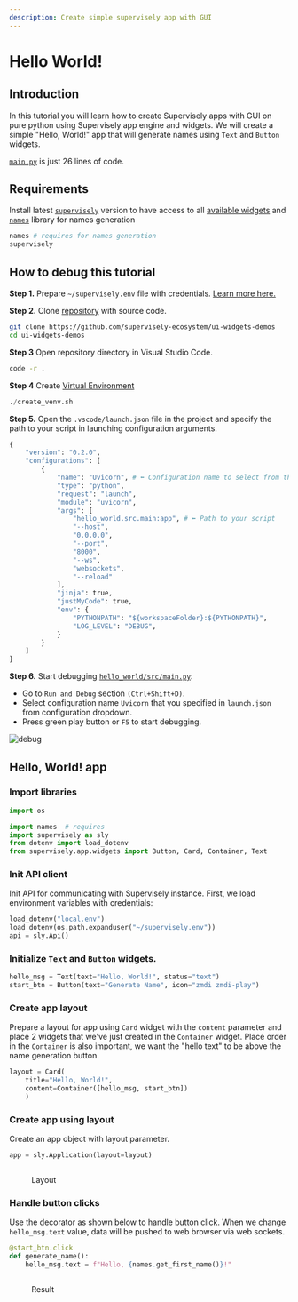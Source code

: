 ```yaml
---
description: Create simple supervisely app with GUI
---
```


# Hello World!

## Introduction

In this tutorial you will learn how to create Supervisely apps with GUI on pure python using Supervisely app engine and widgets. We will create a simple "Hello, World!" app that will generate names using `Text` and `Button` widgets.

[`main.py`](https://github.com/supervisely-ecosystem/ui-widgets-demos/blob/master/hello\_world/src/main.py) is just 26 lines of code.

## Requirements

Install latest [`supervisely`](https://pypi.org/project/supervisely/) version to have access to all [available widgets](https://ecosystem.supervisely.com/docs/table) and [`names`](https://pypi.org/project/names/) library for names generation

```python
names # requires for names generation
supervisely
```

## How to debug this tutorial

**Step 1.** Prepare `~/supervisely.env` file with credentials. [Learn more here.](../../getting-started/basics-of-authentication.md#how-to-use-in-python)

**Step 2.** Clone [repository](https://github.com/supervisely-ecosystem/ui-widgets-demos) with source code.

```bash
git clone https://github.com/supervisely-ecosystem/ui-widgets-demos
cd ui-widgets-demos
```

**Step 3** Open repository directory in Visual Studio Code.

```bash
code -r .
```

**Step 4** Create [Virtual Environment](https://docs.python.org/3/library/venv.html)

```python
./create_venv.sh
```

**Step 5.** Open the `.vscode/launch.json` file in the project and specify the path to your script in launching configuration arguments.

```python
{
    "version": "0.2.0",
    "configurations": [
        {
            "name": "Uvicorn", # ⬅️ Configuration name to select from the dropdown menu in "Run and Debug" section
            "type": "python",
            "request": "launch",
            "module": "uvicorn",
            "args": [
                "hello_world.src.main:app", # ⬅️ Path to your script
                "--host",
                "0.0.0.0",
                "--port",
                "8000",
                "--ws",
                "websockets",
                "--reload"
            ],
            "jinja": true,
            "justMyCode": true,
            "env": {
                "PYTHONPATH": "${workspaceFolder}:${PYTHONPATH}",
                "LOG_LEVEL": "DEBUG",
            }
        }
    ]
}
```

**Step 6.** Start debugging [`hello_world/src/main.py`](https://github.com/supervisely-ecosystem/ui-widgets-demos/blob/master/hello\_world/src/main.py):

* Go to `Run and Debug` section `(Ctrl+Shift+D)`.
* Select configuration name `Uvicorn` that you specified in `launch.json` from configuration dropdown.
* Press green play button or `F5` to start debugging.

![debug](https://github.com/supervisely/developer-portal/assets/79905215/234e3216-01e5-4a1e-9705-f47c879d7aed)

## Hello, World! app

### Import libraries

```python
import os

import names  # requires
import supervisely as sly
from dotenv import load_dotenv
from supervisely.app.widgets import Button, Card, Container, Text
```

### Init API client

Init API for communicating with Supervisely instance. First, we load environment variables with credentials:

```python
load_dotenv("local.env")
load_dotenv(os.path.expanduser("~/supervisely.env"))
api = sly.Api()
```

### Initialize `Text` and `Button` widgets.

```python
hello_msg = Text(text="Hello, World!", status="text")
start_btn = Button(text="Generate Name", icon="zmdi zmdi-play")
```

### Create app layout

Prepare a layout for app using `Card` widget with the `content` parameter and place 2 widgets that we've just created in the `Container` widget. Place order in the `Container` is also important, we want the "hello text" to be above the name generation button.

```python
layout = Card(
    title="Hello, World!", 
    content=Container([hello_msg, start_btn])
    )
```

### Create app using layout

Create an app object with layout parameter.

```python
app = sly.Application(layout=layout)
```

<figure><img src="https://user-images.githubusercontent.com/48913536/194583142-06d801c8-fe97-4429-9d9a-6bac720eefda.png" alt=""><figcaption><p>Layout</p></figcaption></figure>

### Handle button clicks

Use the decorator as shown below to handle button click. When we change `hello_msg.text` value, data will be pushed to web browser via web sockets.

```python
@start_btn.click
def generate_name():
    hello_msg.text = f"Hello, {names.get_first_name()}!"
```

<figure><img src="https://user-images.githubusercontent.com/48913536/194533336-6983fbd9-c6dc-4f44-867d-aec8526d9a64.gif" alt=""><figcaption><p>Result</p></figcaption></figure>
